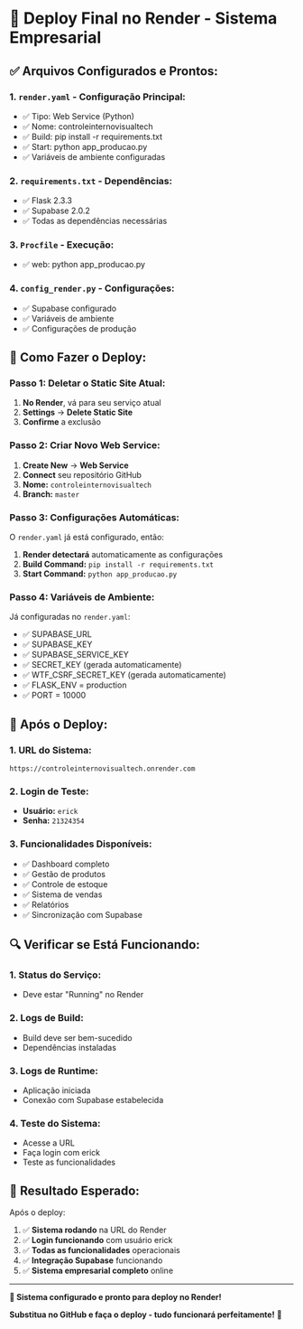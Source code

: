 # 🚀 **Deploy Final no Render - Sistema Empresarial**

## ✅ **Arquivos Configurados e Prontos:**

### **1. `render.yaml` - Configuração Principal:**
- ✅ Tipo: Web Service (Python)
- ✅ Nome: controleinternovisualtech
- ✅ Build: pip install -r requirements.txt
- ✅ Start: python app_producao.py
- ✅ Variáveis de ambiente configuradas

### **2. `requirements.txt` - Dependências:**
- ✅ Flask 2.3.3
- ✅ Supabase 2.0.2
- ✅ Todas as dependências necessárias

### **3. `Procfile` - Execução:**
- ✅ web: python app_producao.py

### **4. `config_render.py` - Configurações:**
- ✅ Supabase configurado
- ✅ Variáveis de ambiente
- ✅ Configurações de produção

## 🎯 **Como Fazer o Deploy:**

### **Passo 1: Deletar o Static Site Atual:**
1. **No Render**, vá para seu serviço atual
2. **Settings** → **Delete Static Site**
3. **Confirme** a exclusão

### **Passo 2: Criar Novo Web Service:**
1. **Create New** → **Web Service**
2. **Connect** seu repositório GitHub
3. **Nome:** `controleinternovisualtech`
4. **Branch:** `master`

### **Passo 3: Configurações Automáticas:**
O `render.yaml` já está configurado, então:
1. **Render detectará** automaticamente as configurações
2. **Build Command:** `pip install -r requirements.txt`
3. **Start Command:** `python app_producao.py`

### **Passo 4: Variáveis de Ambiente:**
Já configuradas no `render.yaml`:
- ✅ SUPABASE_URL
- ✅ SUPABASE_KEY
- ✅ SUPABASE_SERVICE_KEY
- ✅ SECRET_KEY (gerada automaticamente)
- ✅ WTF_CSRF_SECRET_KEY (gerada automaticamente)
- ✅ FLASK_ENV = production
- ✅ PORT = 10000

## 🚀 **Após o Deploy:**

### **1. URL do Sistema:**
```
https://controleinternovisualtech.onrender.com
```

### **2. Login de Teste:**
- **Usuário:** `erick`
- **Senha:** `21324354`

### **3. Funcionalidades Disponíveis:**
- ✅ Dashboard completo
- ✅ Gestão de produtos
- ✅ Controle de estoque
- ✅ Sistema de vendas
- ✅ Relatórios
- ✅ Sincronização com Supabase

## 🔍 **Verificar se Está Funcionando:**

### **1. Status do Serviço:**
- Deve estar "Running" no Render

### **2. Logs de Build:**
- Build deve ser bem-sucedido
- Dependências instaladas

### **3. Logs de Runtime:**
- Aplicação iniciada
- Conexão com Supabase estabelecida

### **4. Teste do Sistema:**
- Acesse a URL
- Faça login com erick
- Teste as funcionalidades

## 🎉 **Resultado Esperado:**

Após o deploy:
1. ✅ **Sistema rodando** na URL do Render
2. ✅ **Login funcionando** com usuário erick
3. ✅ **Todas as funcionalidades** operacionais
4. ✅ **Integração Supabase** funcionando
5. ✅ **Sistema empresarial completo** online

---

**🚀 Sistema configurado e pronto para deploy no Render!**

**Substitua no GitHub e faça o deploy - tudo funcionará perfeitamente!** 🎯
